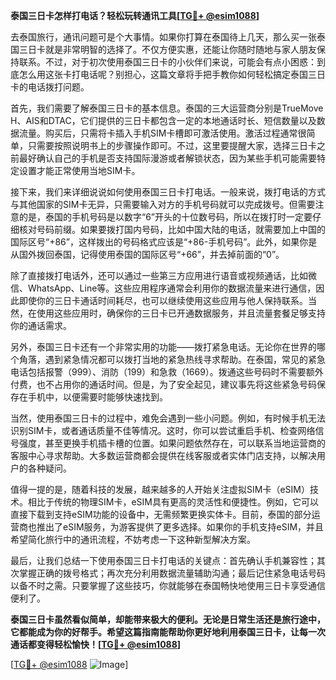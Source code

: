 **泰国三日卡怎样打电话？轻松玩转通讯工具[[TG💪+ @esim1088](https://t.me/s/esim1088)]**

去泰国旅行，通讯问题可是个大事情。如果你打算在泰国待上几天，那么买一张泰国三日卡就是非常明智的选择了。不仅方便实惠，还能让你随时随地与家人朋友保持联系。不过，对于初次使用泰国三日卡的小伙伴们来说，可能会有点小困惑：到底怎么用这张卡打电话呢？别担心，这篇文章将手把手教你如何轻松搞定泰国三日卡的电话拨打问题。

首先，我们需要了解泰国三日卡的基本信息。泰国的三大运营商分别是TrueMove H、AIS和DTAC，它们提供的三日卡都包含一定的本地通话时长、短信数量以及数据流量。购买后，只需将卡插入手机SIM卡槽即可激活使用。激活过程通常很简单，只需要按照说明书上的步骤操作即可。不过，这里要提醒大家，选择三日卡之前最好确认自己的手机是否支持国际漫游或者解锁状态，因为某些手机可能需要特定设置才能正常使用当地SIM卡。

接下来，我们来详细说说如何使用泰国三日卡打电话。一般来说，拨打电话的方式与其他国家的SIM卡无异，只需要输入对方的手机号码就可以完成拨号。但需要注意的是，泰国的手机号码是以数字“6”开头的十位数号码，所以在拨打时一定要仔细核对号码前缀。如果要拨打国内号码，比如中国大陆的电话，就需要加上中国的国际区号“+86”，这样拨出的号码格式应该是“+86-手机号码”。此外，如果你是从国外拨回泰国，记得使用泰国的国际区号“+66”，并去掉前面的“0”。

除了直接拨打电话外，还可以通过一些第三方应用进行语音或视频通话，比如微信、WhatsApp、Line等。这些应用程序通常会利用你的数据流量来进行通信，因此即使你的三日卡通话时间耗尽，也可以继续使用这些应用与他人保持联系。当然，在使用这些应用时，确保你的三日卡已开通数据服务，并且流量套餐足够支持你的通话需求。

另外，泰国三日卡还有一个非常实用的功能——拨打紧急电话。无论你在世界的哪个角落，遇到紧急情况都可以拨打当地的紧急热线寻求帮助。在泰国，常见的紧急电话包括报警（999）、消防（199）和急救（1669）。拨通这些号码时不需要额外付费，也不占用你的通话时间。但是，为了安全起见，建议事先将这些紧急号码保存在手机中，以便需要时能够快速找到。

当然，使用泰国三日卡的过程中，难免会遇到一些小问题。例如，有时候手机无法识别SIM卡，或者通话质量不佳等情况。这时，你可以尝试重启手机、检查网络信号强度，甚至更换手机插卡槽的位置。如果问题依然存在，可以联系当地运营商的客服中心寻求帮助。大多数运营商都会提供在线客服或者实体门店支持，以解决用户的各种疑问。

值得一提的是，随着科技的发展，越来越多的人开始关注虚拟SIM卡（eSIM）技术。相比于传统的物理SIM卡，eSIM具有更高的灵活性和便捷性。例如，它可以直接下载到支持eSIM功能的设备中，无需频繁更换实体卡。目前，泰国的部分运营商也推出了eSIM服务，为游客提供了更多选择。如果你的手机支持eSIM，并且希望简化旅行中的通讯流程，不妨考虑一下这种新型解决方案。

最后，让我们总结一下使用泰国三日卡打电话的关键点：首先确认手机兼容性；其次掌握正确的拨号格式；再次充分利用数据流量辅助沟通；最后记住紧急电话号码以备不时之需。只要掌握了这些技巧，你就能够在泰国畅快地使用三日卡享受通信便利了。

**泰国三日卡虽然看似简单，却能带来极大的便利。无论是日常生活还是旅行途中，它都能成为你的好帮手。希望这篇指南能帮助你更好地利用泰国三日卡，让每一次通话都变得轻松愉快！[[TG💪+ @esim1088](https://t.me/s/esim1088)]**

[[TG💪+ @esim1088](https://t.me/s/esim1088) ![Image](https://i.postimg.cc/4NQfJmqS/Snipaste-2025-05-13-00-14-12.png)]